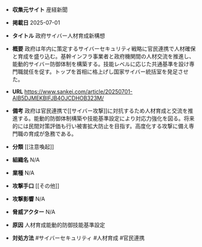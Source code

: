 - **収集元サイト**
産経新聞

- **掲載日**
2025-07-01

- **タイトル**
政府サイバー人材育成新構想

- **概要**
政府は年内に策定するサイバーセキュリティ戦略に官民連携で人材確保と育成を盛り込む。基幹インフラ事業者と政府機関間の人材交流を推進し、能動的サイバー防御体制を構築する。技能レベルに応じた共通基準を設け専門職就任を促す。トップを首相に格上げし国家サイバー統括室を発足させた。

- **URL**
https://www.sankei.com/article/20250701-AIB5DJMEKBIFJB4OJCDHOB323M/

- **備考**
政府は官民連携で[[サイバー攻撃]]に対抗するため人材育成と交流を推進する。能動的防御体制構築や技能基準設定により対応力強化を図る。将来的には民間対策評価も行い被害拡大防止を目指す。高度化する攻撃に備え専門職の育成が急務である。

- **分類**
[[注意喚起]]

- **組織名**
N/A

- **業種**
N/A

- **攻撃手口**
[[その他]]

- **攻撃影響**
N/A

- **脅威アクター**
N/A

- **原因**
人材育成能動的防御技能基準設定

- **対処方法**
#サイバーセキュリティ #人材育成 #官民連携
